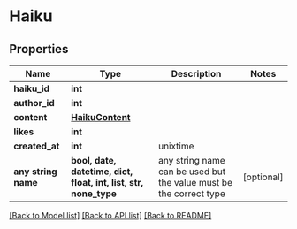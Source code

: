 # Haiku


## Properties
Name | Type | Description | Notes
------------ | ------------- | ------------- | -------------
**haiku_id** | **int** |  | 
**author_id** | **int** |  | 
**content** | [**HaikuContent**](HaikuContent.md) |  | 
**likes** | **int** |  | 
**created_at** | **int** | unixtime | 
**any string name** | **bool, date, datetime, dict, float, int, list, str, none_type** | any string name can be used but the value must be the correct type | [optional]

[[Back to Model list]](../README.md#documentation-for-models) [[Back to API list]](../README.md#documentation-for-api-endpoints) [[Back to README]](../README.md)


